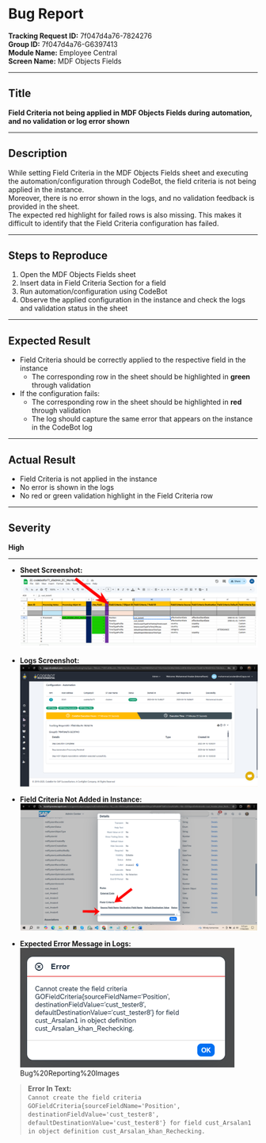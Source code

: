 # Bug Report

**Tracking Request ID:** 7f047d4a76-7824276  
**Group ID:** 7f047d4a76-G6397413  
**Module Name:** Employee Central  
**Screen Name:** MDF Objects Fields

---

## Title
**Field Criteria not being applied in MDF Objects Fields during automation, and no validation or log error shown**

---

## Description
While setting Field Criteria in the MDF Objects Fields sheet and executing the automation/configuration through CodeBot, the field criteria is not being applied in the instance.  
Moreover, there is no error shown in the logs, and no validation feedback is provided in the sheet.  
The expected red highlight for failed rows is also missing. This makes it difficult to identify that the Field Criteria configuration has failed.

---

## Steps to Reproduce
1. Open the MDF Objects Fields sheet  
2. Insert data in Field Criteria Section for a field  
3. Run automation/configuration using CodeBot  
4. Observe the applied configuration in the instance and check the logs and validation status in the sheet  

---

## Expected Result
- Field Criteria should be correctly applied to the respective field in the instance  
  - The corresponding row in the sheet should be highlighted in **green** through validation  
- If the configuration fails:  
  - The corresponding row in the sheet should be highlighted in **red** through validation  
  - The log should capture the same error that appears on the instance in the CodeBot log  

---

## Actual Result
- Field Criteria is not applied in the instance  
- No error is shown in the logs  
- No red or green validation highlight in the Field Criteria row  

---

## Severity
**High**

---

- **Sheet Screenshot:**  
  ![Sheet Screenshot](Bug%20Reporting%20Images/sheet.png)

- **Logs Screenshot:**  
  ![Logs Screenshot](Bug%20Reporting%20Images/logs.png)

- **Field Criteria Not Added in Instance:**  
  ![Field Criteria Error](Bug%20Reporting%20Images/criteria_not_added.png)

- **Expected Error Message in Logs:**  
  ![Expected Error in Logs](Bug%20Reporting%20Images/expected_error.png)Bug%20Reporting%20Images

> **Error In Text:**  
> `Cannot create the field criteria GOFieldCriteria{sourceFieldName='Position', destinationFieldValue='cust_tester8', defaultDestinationValue='cust_tester8'} for field cust_Arsalan1 in object definition cust_Arsalan_khan_Rechecking.`

